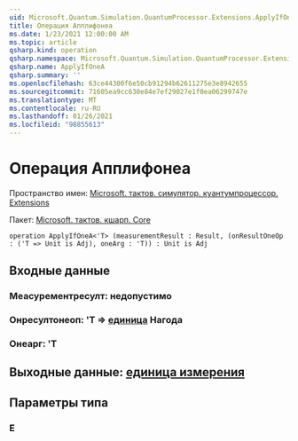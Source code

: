 ```yaml
---
uid: Microsoft.Quantum.Simulation.QuantumProcessor.Extensions.ApplyIfOneA
title: Операция Апплифонеа
ms.date: 1/23/2021 12:00:00 AM
ms.topic: article
qsharp.kind: operation
qsharp.namespace: Microsoft.Quantum.Simulation.QuantumProcessor.Extensions
qsharp.name: ApplyIfOneA
qsharp.summary: ''
ms.openlocfilehash: 63ce44300f6e50cb91294b62611275e3e8942655
ms.sourcegitcommit: 71605ea9cc630e84e7ef29027e1f0ea06299747e
ms.translationtype: MT
ms.contentlocale: ru-RU
ms.lasthandoff: 01/26/2021
ms.locfileid: "98855613"
---
```

# <a name="applyifonea-operation"></a>Операция Апплифонеа

Пространство имен: [Microsoft. тактов. симулятор. куантумпроцессор. Extensions](xref:Microsoft.Quantum.Simulation.QuantumProcessor.Extensions)

Пакет: [Microsoft. тактов. кшарп. Core](https://nuget.org/packages/Microsoft.Quantum.QSharp.Core)




```qsharp
operation ApplyIfOneA<'T> (measurementResult : Result, (onResultOneOp : ('T => Unit is Adj), oneArg : 'T)) : Unit is Adj
```


## <a name="input"></a>Входные данные

### <a name="measurementresult--__invalidresult__"></a>Меасурементресулт: __недопустимо <Result>__




### <a name="onresultoneop--t--unit--is-adj"></a>Онресултонеоп: 'T => [единица](xref:microsoft.quantum.lang-ref.unit)  Нагода




### <a name="onearg--t"></a>Онеарг: 'T





## <a name="output--unit"></a>Выходные данные: [единица измерения](xref:microsoft.quantum.lang-ref.unit)



## <a name="type-parameters"></a>Параметры типа

### <a name="t"></a>Е

